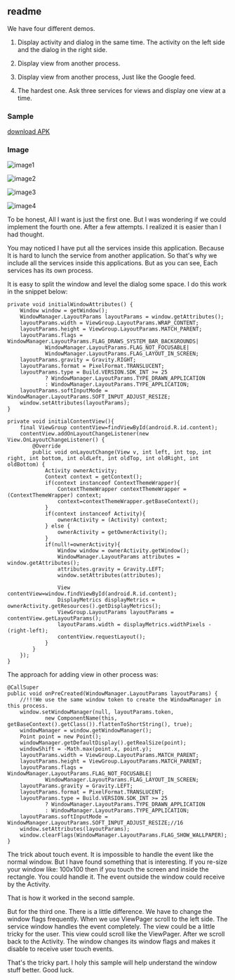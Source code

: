 ## readme

We have four different demos.

1. Display activity and dialog in the same time. The activity on the left side and the dialog in the right side.

2. Display view from another process.

3. Display view from another process, Just like the Google feed.

4. The hardest one. Ask three services for views and display one view at a time.

### Sample

[download APK](https://github.com/momodae/LibraryResources/blob/master/LauncherOverlay/file/app-debug.apk?raw=true)

### Image

![image1](https://github.com/momodae/LibraryResources/blob/master/LauncherOverlay/image/image1.gif)

![image2](https://github.com/momodae/LibraryResources/blob/master/LauncherOverlay/image/image2.gif)

![image3](https://github.com/momodae/LibraryResources/blob/master/LauncherOverlay/image/image3.gif)

![image4](https://github.com/momodae/LibraryResources/blob/master/LauncherOverlay/image/image4.gif)

To be honest, All I want is just the first one. But I was wondering if we could implement the fourth one.
After a few attempts. I realized it is easier than I had thought.

You may noticed I have put all the services inside this application. Because It is hard to lunch the service from another application.
So that's why we include all the services inside this applications. But as you can see, Each services has its own process.

It is easy to split the window and level the dialog some space. I do this work in the snippet below:

```
private void initialWindowAttributes() {
    Window window = getWindow();
    WindowManager.LayoutParams layoutParams = window.getAttributes();
    layoutParams.width = ViewGroup.LayoutParams.WRAP_CONTENT;
    layoutParams.height = ViewGroup.LayoutParams.MATCH_PARENT;
    layoutParams.flags = WindowManager.LayoutParams.FLAG_DRAWS_SYSTEM_BAR_BACKGROUNDS|
            WindowManager.LayoutParams.FLAG_NOT_FOCUSABLE|
            WindowManager.LayoutParams.FLAG_LAYOUT_IN_SCREEN;
    layoutParams.gravity = Gravity.RIGHT;
    layoutParams.format = PixelFormat.TRANSLUCENT;
    layoutParams.type = Build.VERSION.SDK_INT >= 25
            ? WindowManager.LayoutParams.TYPE_DRAWN_APPLICATION
            : WindowManager.LayoutParams.TYPE_APPLICATION;
    layoutParams.softInputMode = WindowManager.LayoutParams.SOFT_INPUT_ADJUST_RESIZE;
    window.setAttributes(layoutParams);
}

private void initialContentView(){
    final ViewGroup contentView=findViewById(android.R.id.content);
    contentView.addOnLayoutChangeListener(new View.OnLayoutChangeListener() {
        @Override
        public void onLayoutChange(View v, int left, int top, int right, int bottom, int oldLeft, int oldTop, int oldRight, int oldBottom) {
            Activity ownerActivity;
            Context context = getContext();
            if(context instanceof ContextThemeWrapper){
                ContextThemeWrapper contextThemeWrapper = (ContextThemeWrapper) context;
                context=contextThemeWrapper.getBaseContext();
            }
            if(context instanceof Activity){
                ownerActivity = (Activity) context;
            } else {
                ownerActivity = getOwnerActivity();
            }
            if(null!=ownerActivity){
                Window window = ownerActivity.getWindow();
                WindowManager.LayoutParams attributes = window.getAttributes();
                attributes.gravity = Gravity.LEFT;
                window.setAttributes(attributes);

                View contentView=window.findViewById(android.R.id.content);
                DisplayMetrics displayMetrics = ownerActivity.getResources().getDisplayMetrics();
                ViewGroup.LayoutParams layoutParams = contentView.getLayoutParams();
                layoutParams.width = displayMetrics.widthPixels - (right-left);
                contentView.requestLayout();
            }
        }
    });
}
```

The approach for adding view in other process was:

```
@CallSuper
public void onPreCreated(WindowManager.LayoutParams layoutParams) {
    //!!!We use the same window token to create the WindowManager in this process.
    window.setWindowManager(null, layoutParams.token,
            new ComponentName(this, getBaseContext().getClass()).flattenToShortString(), true);
    windowManager = window.getWindowManager();
    Point point = new Point();
    windowManager.getDefaultDisplay().getRealSize(point);
    windowShift = -Math.max(point.x, point.y);
    layoutParams.width = ViewGroup.LayoutParams.MATCH_PARENT;
    layoutParams.height = ViewGroup.LayoutParams.MATCH_PARENT;
    layoutParams.flags = WindowManager.LayoutParams.FLAG_NOT_FOCUSABLE|
            WindowManager.LayoutParams.FLAG_LAYOUT_IN_SCREEN;
    layoutParams.gravity = Gravity.LEFT;
    layoutParams.format = PixelFormat.TRANSLUCENT;
    layoutParams.type = Build.VERSION.SDK_INT >= 25
            ? WindowManager.LayoutParams.TYPE_DRAWN_APPLICATION
            : WindowManager.LayoutParams.TYPE_APPLICATION;
    layoutParams.softInputMode = WindowManager.LayoutParams.SOFT_INPUT_ADJUST_RESIZE;//16
    window.setAttributes(layoutParams);
    window.clearFlags(WindowManager.LayoutParams.FLAG_SHOW_WALLPAPER);
}

```

The trick about touch event. It is impossible to handle the event like the normal window. But I have found something that is interesting.
If you re-size your window like: 100x100 then if you touch the screen and inside the rectangle. You could handle it. The event outside the window could receive by the Activity.

That is how it worked in the second sample.

But for the third one. There is a little difference. We have to change the window flags frequently. When we use ViewPager scroll to the left side. The service window handles the event completely.
The view could be a little tricky for the user. This view could scroll like the ViewPager. After we scroll back to the Activity. The window changes its window flags and makes it disable to receive user touch events.

That's the tricky part. I holy this sample will help understand the window stuff better. Good luck. 
